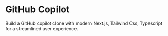 ﻿# GitHub Copilot
Build a GitHub copilot clone with modern Next.js, Tailwind Css, Typescript for a streamlined user experience.
